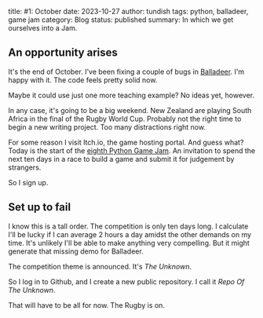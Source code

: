 title: #1: October
date: 2023-10-27
author: tundish
tags: python, balladeer, game jam
category: Blog
status: published
summary: In which we get ourselves into a Jam.

An opportunity arises
---------------------

It's the end of October. I've been fixing a couple of bugs in [Balladeer](https://tundish.github.io/balladeer).
I'm happy with it. The code feels pretty solid now.

Maybe it could use just one more teaching example? No ideas yet, however.

In any case, it's going to be a big weekend.
New Zealand are playing South Africa in the final of the Rugby World Cup.
Probably not the right time to begin a new writing project. Too many distractions right now.

For some reason I visit Itch.io, the game hosting portal. And guess what? Today is the start of the
[eighth Python Game Jam](https://itch.io/jam/python-game-jam-8). An invitation to spend the next ten days in a race
to build a game and submit it for judgement by strangers.

So I sign up.

Set up to fail
--------------

I know this is a tall order. The competition is only ten days long. I calculate I'll be lucky
if I can average 2 hours a day amidst the other demands on my time. It's unlikely I'll be able to make anything
very compelling. But it might generate that missing demo for Balladeer.

The competition theme is announced. It's *The Unknown*.

So I log in to Github, and I create a new public repository. I call it *Repo Of The Unknown*.

That will have to be all for now. The Rugby is on.
